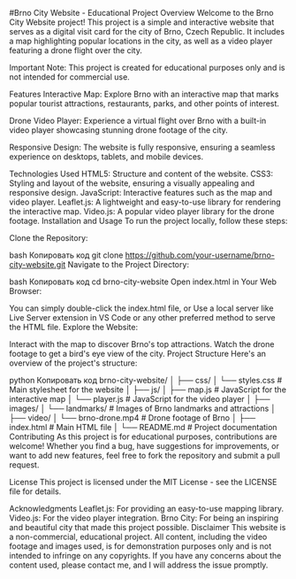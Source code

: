 #Brno City Website - Educational Project
Overview
Welcome to the Brno City Website project! This project is a simple and interactive website that serves as a digital visit card for the city of Brno, Czech Republic. It includes a map highlighting popular locations in the city, as well as a video player featuring a drone flight over the city.

Important Note: This project is created for educational purposes only and is not intended for commercial use.

Features
Interactive Map: Explore Brno with an interactive map that marks popular tourist attractions, restaurants, parks, and other points of interest.

Drone Video Player: Experience a virtual flight over Brno with a built-in video player showcasing stunning drone footage of the city.

Responsive Design: The website is fully responsive, ensuring a seamless experience on desktops, tablets, and mobile devices.

Technologies Used
HTML5: Structure and content of the website.
CSS3: Styling and layout of the website, ensuring a visually appealing and responsive design.
JavaScript: Interactive features such as the map and video player.
Leaflet.js: A lightweight and easy-to-use library for rendering the interactive map.
Video.js: A popular video player library for the drone footage.
Installation and Usage
To run the project locally, follow these steps:

Clone the Repository:

bash
Копировать код
git clone https://github.com/your-username/brno-city-website.git
Navigate to the Project Directory:

bash
Копировать код
cd brno-city-website
Open index.html in Your Web Browser:

You can simply double-click the index.html file, or
Use a local server like Live Server extension in VS Code or any other preferred method to serve the HTML file.
Explore the Website:

Interact with the map to discover Brno's top attractions.
Watch the drone footage to get a bird's eye view of the city.
Project Structure
Here's an overview of the project's structure:

python
Копировать код
brno-city-website/
│
├── css/
│   └── styles.css        # Main stylesheet for the website
│
├── js/
│   ├── map.js            # JavaScript for the interactive map
│   └── player.js         # JavaScript for the video player
│
├── images/
│   └── landmarks/        # Images of Brno landmarks and attractions
│
├── video/
│   └── brno-drone.mp4    # Drone footage of Brno
│
├── index.html            # Main HTML file
│
└── README.md             # Project documentation
Contributing
As this project is for educational purposes, contributions are welcome! Whether you find a bug, have suggestions for improvements, or want to add new features, feel free to fork the repository and submit a pull request.

License
This project is licensed under the MIT License - see the LICENSE file for details.

Acknowledgments
Leaflet.js: For providing an easy-to-use mapping library.
Video.js: For the video player integration.
Brno City: For being an inspiring and beautiful city that made this project possible.
Disclaimer
This website is a non-commercial, educational project. All content, including the video footage and images used, is for demonstration purposes only and is not intended to infringe on any copyrights. If you have any concerns about the content used, please contact me, and I will address the issue promptly.
